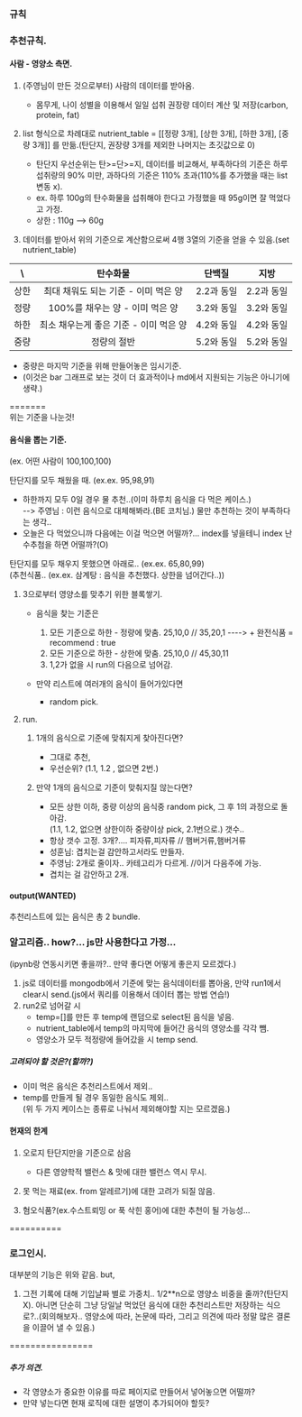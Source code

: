 ### 규칙

### 추천규칙.

#### 사람 - 영양소 측면.

1. (주영님이 만든 것으로부터) 사람의 데이터를 받아옴.

    - 몸무게, 나이 성별을 이용해서 일일 섭취 권장량 데이터 계산 및 저장(carbon, protein, fat)

2. list 형식으로 차례대로 nutrient_table = [[정량 3개], [상한 3개], [하한 3개], [중량 3개]] 를 만듦.(탄단지, 권장량 3개를 제외한 나머지는 초깃값으로 0)

    - 탄단지 우선순위는 탄>=단>=지, 데이터를 비교해서, 부족하다의 기준은 하루 섭취량의 90% 미만, 과하다의 기준은 110% 초과(110%를 추가했을 때는 list 변동 x).
    - ex. 하루 100g의 탄수화물을 섭취해야 한다고 가정했을 때 95g이면 잘 먹었다고 가정.
    - 상한 : 110g --> 60g

3. 데이터를 받아서 위의 기준으로 계산함으로써 4행 3열의 기준을 얻을 수 있음.(set nutrient_table)

|  \   |                탄수화물                |   단백질   |    지방    |
| :--: | :------------------------------------: | :--------: | :--------: |
| 상한 |  최대 채워도 되는 기준 - 이미 먹은 양  | 2.2과 동일 | 2.2과 동일 |
| 정량 |    100%를 채우는 양 - 이미 먹은 양     | 3.2와 동일 | 3.2와 동일 |
| 하한 | 최소 채우는게 좋은 기준 - 이미 먹은 양 | 4.2와 동일 | 4.2와 동일 |
| 중량 |              정량의 절반               | 5.2와 동일 | 5.2와 동일 |

-   중량은 마지막 기준을 위해 만들어놓은 임시기준.
-   (이것은 bar 그래프로 보는 것이 더 효과적이나 md에서 지원되는 기능은 아니기에 생략.)

=======  
위는 기준을 나눈것!

#### 음식을 뽑는 기준.

(ex. 어떤 사람이 100,100,100)

탄단지를 모두 채웠을 때. (ex.ex. 95,98,91)

-   하한까지 모두 0일 경우 물 추천..(이미 하루치 음식을 다 먹은 케이스.)  
    --> 주영님 : 이런 음식으로 대체해봐라.(BE 코치님.) 물만 추천하는 것이 부족하다는 생각..
-   오늘은 다 먹었으니까 다음에는 이걸 먹으면 어떨까?... index를 넣을테니 index 난수추첨을 하면 어떨까?(O)

탄단지를 모두 채우지 못했으면 아래로.. (ex.ex. 65,80,99)  
(추천식품.. (ex.ex. 삼계탕 : 음식을 추천했다. 상한을 넘어간다..))

1. 3으로부터 영양소를 맞추기 위한 블록쌓기.

    - 음식을 찾는 기준은

        1. 모든 기준으로 하한 - 정량에 맞춤. 25,10,0 // 35,20,1 ----> + 완전식품 = recommend : true
        2. 모든 기준으로 하한 - 상한에 맞춤. 25,10,0 // 45,30,11
        3. 1,2가 없을 시 run의 다음으로 넘어감.

    - 만약 리스트에 여러개의 음식이 들어가있다면
        - random pick.

2. run.

    1. 1개의 음식으로 기준에 맞춰지게 찾아진다면?

        - 그대로 추천, <!--기준에 맞는 음식이 여러개라면 random 3개를 골라 send(2에서 넘어온 것이라면 1개.) -->
        - 우선순위? (1.1, 1.2 , 없으면 2번.)

    2. 만약 1개의 음식으로 기준이 맞춰지질 않는다면?
        - 모든 상한 이하, 중량 이상의 음식중 random pick, 그 후 1의 과정으로 돌아감.  
          (1.1, 1.2, 없으면 상한이하 중량이상 pick, 2.1번으로.) 갯수..
        - 항상 갯수 고정. 3개?.... 피자류,피자류 // 햄버거류,햄버거류
        - 성훈님: 겹치는걸 감안하고서라도 만들자.
        - 주영님: 2개로 줄이자.. 카테고리가 다르게. //이거 다음주에 가능.
        - 겹치는 걸 감안하고 2개.

    <!-- 3. 음식이 5개가 넘어가질 않길 + 같은 음식이 들어가있지 않길..? (인디언 기우제??) reject-->

#### output(WANTED)

추천리스트에 있는 음식은 총 2 bundle.

### 알고리즘.. how?... js만 사용한다고 가정...

(ipynb랑 연동시키면 좋을까?.. 만약 좋다면 어떻게 좋은지 모르겠다.)

1. js로 데이터를 mongodb에서 기준에 맞는 음식데이터를 뽑아옴, 만약 run1에서 clear시 send.(js에서 쿼리를 이용해서 데이터 뽑는 방법 연습!)
2. run2로 넘어갈 시
    - temp=[]를 만든 후 temp에 랜덤으로 select된 음식을 넣음.
    - nutrient_table에서 temp의 마지막에 들어간 음식의 영양소를 각각 뺌.
    - 영양소가 모두 적정량에 들어갔을 시 temp send.

##### 고려되야 할 것은?(할까?)

-   이미 먹은 음식은 추천리스트에서 제외..
-   temp를 만들게 될 경우 동일한 음식도 제외..  
    (위 두 가지 케이스는 종류로 나눠서 제외해야할 지는 모르겠음.)

#### 현재의 한계

1.  오로지 탄단지만을 기준으로 삼음

    -   다른 영양학적 밸런스 & 맛에 대한 밸런스 역시 무시.

2.  못 먹는 재료(ex. from 알레르기)에 대한 고려가 되질 않음.
3.  혐오식품?(ex.수스트뢰밍 or 푹 삭힌 홍어)에 대한 추천이 될 가능성...

==========

### 로그인시.

대부분의 기능은 위와 같음. but,

1. 그전 기록에 대해 기입날짜 별로 가중치.. 1/2\*\*n으로 영양소 비중을 줄까?(탄단지 X). 아니면 단순히 그냥 당일날 먹었던 음식에 대한 추천리스트만 저장하는 식으로?..(회의해보자.. 영양소에 따라, 논문에 따라, 그리고 의견에 따라 정말 많은 결론을 이끌어 낼 수 있음.)

================

##### 추가 의견.

-   각 영양소가 중요한 이유를 따로 페이지로 만들어서 넣어놓으면 어떨까?
-   만약 넣는다면 현재 로직에 대한 설명이 추가되어야 할듯?
